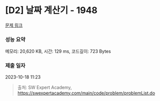 # [D2] 날짜 계산기 - 1948 

[문제 링크](https://swexpertacademy.com/main/code/problem/problemDetail.do?contestProbId=AV5PnnU6AOsDFAUq) 

### 성능 요약

메모리: 20,620 KB, 시간: 129 ms, 코드길이: 723 Bytes

### 제출 일자

2023-10-18 11:23



> 출처: SW Expert Academy, https://swexpertacademy.com/main/code/problem/problemList.do